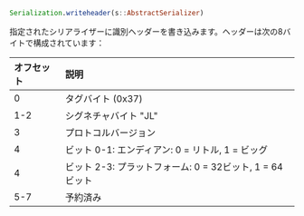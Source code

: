 ```julia
Serialization.writeheader(s::AbstractSerializer)
```

指定されたシリアライザーに識別ヘッダーを書き込みます。ヘッダーは次の8バイトで構成されています：

| オフセット | 説明                                      |
|:----- |:--------------------------------------- |
| 0     | タグバイト (0x37)                            |
| 1-2   | シグネチャバイト "JL"                           |
| 3     | プロトコルバージョン                              |
| 4     | ビット 0-1: エンディアン: 0 = リトル, 1 = ビッグ       |
| 4     | ビット 2-3: プラットフォーム: 0 = 32ビット, 1 = 64ビット |
| 5-7   | 予約済み                                    |
